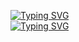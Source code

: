 <a href="https://git.io/typing-svg"><img src="https://readme-typing-svg.demolab.com?font=Gruppo&size=40&duration=5000&pause=1000&color=C6FF00&multiline=true&random=false&width=435&lines=B4DP0S31D0N" alt="Typing SVG" /></a><br>
<a href="https://git.io/typing-svg"><img src="https://readme-typing-svg.demolab.com?font=Gruppo&size=25&duration=3000&pause=1000&color=EA008A&multiline=true&random=false&width=435&lines=CyberSecurity+Analyst+%7C+Security%2B+%7C+E%7CHE" alt="Typing SVG" /></a>

